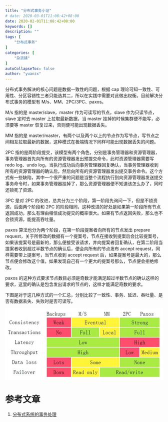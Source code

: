 ```yaml
---
title: "分布式事务小记"
# date: 2020-03-01T11:08:42+08:00
date: 2020-02-01T11:08:42+08:00
keywords: []
description: ""
tags: [
    "分布式事务"
]
categories: [
    "杂货铺"
]
autoCollapseToc: false
author: "yuanzx"
---
```


分布式事务解决的核心问题是数据一致性的问题，根据 cap 理论可知一致性、可用性、分区容错性三者只能选其二，所以在实践中需要对此做出权衡。目前解决分布式事务的模型有 M/s、MM、2PC/3PC、paxos。

M/s 指的是 master/slave，master 作为可读写的节点，slave 作为只读节点，slave 定时去 master 上拉取最新数据，当 master 挂掉的时候集群便不能写，必须要等 master 恢复过来，否则便可能出现数据丢失。

MM 指的是 master/master，有两个以及两个以上的节点作为写节点，写节点之间相互拉取最新的数据，这种模式在极端情况下同样可能出现数据丢失的问题。

2PC 指的是两阶段提交，该模型有两个角色，分别是事务管理器和资源管理器，事务管理器首先向所有的资源管理器发出预提交命令，此时资源管理器需要写 redo log、undo log，当执行成功后向事务管理器回复确认，当事务管理器收到所有的资源管理器的确认后，然后向所有的资源管理器发出提交事务命令。这个方式有一些缺陷，其中一个很严重的问题是当整个流程执行到向资源管理器发送提交事务命令时，如果事务管理器挂掉了，那么资源管理器便不知道该怎么办了，同时还锁死了资源。

3PC 是对 2PC 的改进，总共分为三个阶段，第一阶段先询问一下，但是不锁资源，后面两个阶段和 2PC 的阶段相同，这种改进的好处是如果第一阶段所有节点返回成功，那么有理由相信成功提交的概率很大。如果有节点返回失败，那么也不会锁资源，能提高吞吐量。

paxos 算法也分为两个阶段，在第一阶段提案者向所有的节点发出 prepare request，关于所修改的数据有一个提案号，节点在接收到提案后会比较提案号，如果该提案号是最新的，那么便接受该请求，并向提案者回复确认，在第二阶段当提案者收到超过半数节点的确认后，便会向所有的节点发布 accept request，同样需要带上提案号，当节点收到 accept request 后，如果提案号是最大的，那么节点便会修改这个值，如果发现自己有一个更大的提案号那么，节点便会拒绝修改。

paxos 的这种方式要求节点数目必须是奇数才能满足超过半数节点的确认这样的要求，这里的确认是包含发出请求的节点的，这样才能满足奇数的要求。

下图是对于这几种方式的一个汇总，分别比较了一致性、事务、延迟、吞吐量、是否有数据丢失、失败时是否可读写。

![](/hub/2020/March/1.jpg)

# 参考文章

1. [分布式系统的事务处理](https://coolshell.cn/articles/10910.html)